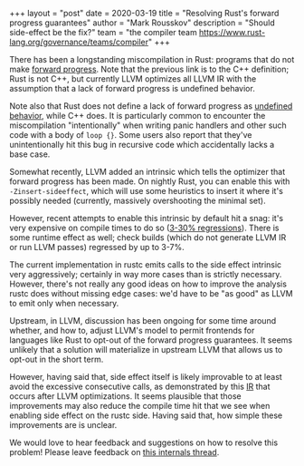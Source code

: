 +++
layout = "post"
date = 2020-03-19
title = "Resolving Rust's forward progress guarantees"
author = "Mark Rousskov"
description = "Should side-effect be the fix?"
team = "the compiler team <https://www.rust-lang.org/governance/teams/compiler>"
+++

There has been a longstanding miscompilation in Rust: programs that do not make
[forward progress]. Note that the previous link is to the C++ definition; Rust
is not C++, but currently LLVM optimizes all LLVM IR with the assumption that a
lack of forward progress is undefined behavior.

Note also that Rust does not define a lack of forward progress as [undefined
behavior], while C++ does. It is particularly common to encounter the
miscompilation "intentionally" when writing panic handlers and other such code
with a body of `loop {}`. Some users also report that they've unintentionally
hit this bug in recursive code which accidentally lacks a base case.

Somewhat recently, LLVM added an intrinsic which tells the optimizer that
forward progress has been made. On nightly Rust, you can enable this with
`-Zinsert-sideeffect`, which will use some heuristics to insert it where it's
possibly needed (currently, massively overshooting the minimal set).

However, recent attempts to enable this intrinsic by default hit a snag: it's
very expensive on compile times to do so ([3-30% regressions][compile-time
regressions]). There is some runtime effect as well; check builds (which do not
generate LLVM IR or run LLVM passes) regressed by up to 3-7%.

The current implementation in rustc emits calls to the side effect intrinsic
very aggressively; certainly in way more cases than is strictly necessary.
However, there's not really any good ideas on how to improve the analysis rustc
does without missing edge cases: we'd have to be "as good" as LLVM to emit only
when necessary.

Upstream, in LLVM, discussion has been ongoing for some time around whether, and
how to, adjust LLVM's model to permit frontends for languages like Rust to
opt-out of the forward progress guarantees. It seems unlikely that a solution
will materialize in upstream LLVM that allows us to opt-out in the short term.

However, having said that, side effect itself is likely improvable to at least
avoid the excessive consecutive calls, as demonstrated by this [IR][IR-test]
that occurs after LLVM optimizations. It seems plausible that those
improvements may also reduce the compile time hit that we see when enabling
side effect on the rustc side. Having said that, how simple these improvements
are is unclear.

We would love to hear feedback and suggestions on how to resolve this problem!
Please leave feedback on [this internals
thread](https://internals.rust-lang.org/t/resolving-rusts-forward-progress-guarantees/12003).

[IR-test]: https://gist.github.com/nikic/7e521def71d106c345a255e464b18d3f
[compile-time regressions]: https://perf.rust-lang.org/compare.html?start=66b0c97070f422cb82baaaafc79ee94cab4396c5&end=548b5e75afd6bad696920dfdb69c9812ce0488f1
[forward progress]: https://en.cppreference.com/w/cpp/language/memory_model#Forward_progress
[undefined behavior]: https://rust-lang.github.io/unsafe-code-guidelines/glossary.html#undefined-behavior
